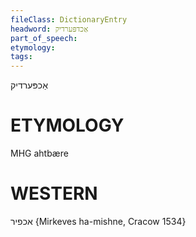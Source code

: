 ```yaml
---
fileClass: DictionaryEntry
headword: אַכדפּערדיק
part_of_speech: 
etymology: 
tags: 
---
```

אַכפּערדיק

ETYMOLOGY
===========
MHG ahtbære

WESTERN
========

אכפיר {Mirkeves ha-mishne, Cracow 1534}
